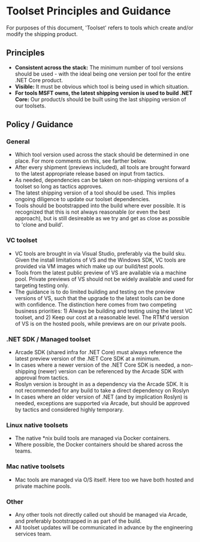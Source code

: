 # Toolset Principles and Guidance

For purposes of this document, 'Toolset' refers to tools which create and/or modify the shipping product. 

## Principles

- **Consistent across the stack:** The minimum number of tool versions should be used - with the ideal being one version per tool for the entire .NET Core product.  
- **Visible:** It must be obvious which tool is being used in which situation.
- **For tools MSFT owns, the latest shipping version is used to build .NET Core:** Our product/s should be built using the last shipping version of our toolsets.

## Policy / Guidance

### General
- Which tool version used across the stack should be determined in one place.  For more comments on this, see farther below.
- After every shipment (previews included), all tools are brought forward to the latest appropriate release based on input from tactics.
- As needed, dependencies can be taken on non-shipping versions of a toolset so long as tactics approves.
- The latest shipping version of a tool should be used.  This implies ongoing diligence to update our toolset dependencies.
- Tools should be bootstrapped into the build where ever possible.  It is recognized that this is not always reasonable (or even the best approach), but is still desireable as we try and get as close as possible to 'clone and build'.

### VC toolset
- VC tools are brought in via Visual Studio, preferably via the build sku.  Given the install limitations of VS and the Windows SDK, VC tools are provided via VM images which make up our build/test pools.   
- Tools from the latest public preview of VS are available via a machine pool.  Private previews of VS should not be widely available and used for targeting testing only.
- The guidance is to do limited building and testing on the preview versions of VS, such that the upgrade to the latest tools can be done with confidence.  The distinction here comes from two competing business priorities: 1) Always be building and testing using the latest VC toolset, and 2) Keep our cost at a reasonable level. The RTM'd version of VS is on the hosted pools, while previews are on our private pools.

### .NET SDK / Managed toolset
- Arcade SDK (shared infra for .NET Core) must always reference the latest preview version of the .NET Core SDK at a minimum.  
- In cases where a newer version of the .NET Core SDK is needed, a non-shipping (newer) version can be referenced by the Arcade SDK with approval from tactics.
- Roslyn version is brought in as a dependency via the Arcade SDK.  It is not recommended for any build to take a direct dependency on Roslyn
- In cases where an older version of .NET (and by implication Roslyn) is needed, exceptions are supported via Arcade, but should be approved by tactics and considered highly temporary.

### Linux native toolsets
- The native \*nix build tools are managed via Docker containers.
- Where possible, the Docker containers should be shared across the teams.

### Mac native toolsets
- Mac tools are managed via O/S itself.  Here too we have both hosted and private machine pools.

### Other
- Any other tools not directly called out should be managed via Arcade, and preferably bootstrapped in as part of the build.
- All toolset updates will be communicated in advance by the engineering services team.
